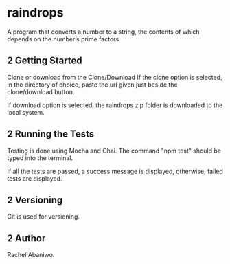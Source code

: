 # raindrops
A program that converts a number to a string, the contents of which depends on the number’s prime factors. 
## 2 Getting Started
Clone or download from the Clone/Download
If the clone option is selected, in the directory of choice, paste the url given just beside the clone/download button.

If download option is selected, the raindrops zip folder is downloaded to the local system.

## 2 Running the Tests

Testing is done using Mocha and Chai.
The command "npm test" should be typed into the terminal.

If all the tests are passed, a success message is displayed, otherwise, failed tests are displayed.

## 2 Versioning
Git is used for versioning.

## 2 Author

Rachel Abaniwo.


